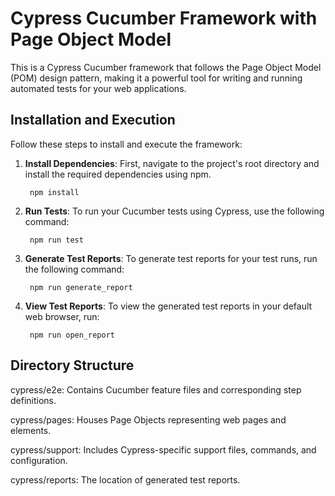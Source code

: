 # Cypress Cucumber Framework with Page Object Model

This is a Cypress Cucumber framework that follows the Page Object Model (POM) design pattern, making it a powerful tool for writing and running automated tests for your web applications.

## Installation and Execution

Follow these steps to install and execute the framework:

1. **Install Dependencies**: First, navigate to the project's root directory and install the required dependencies using npm.
   
        npm install

2. **Run Tests**: To run your Cucumber tests using Cypress, use the following command:
        
        npm run test

3. **Generate Test Reports**: To generate test reports for your test runs, run the following command:
        
        npm run generate_report

4. **View Test Reports**: To view the generated test reports in your default web browser, run:
        
        npm run open_report

## Directory Structure

cypress/e2e: Contains Cucumber feature files and corresponding step definitions.

cypress/pages: Houses Page Objects representing web pages and elements.

cypress/support: Includes Cypress-specific support files, commands, and configuration.

cypress/reports: The location of generated test reports.
